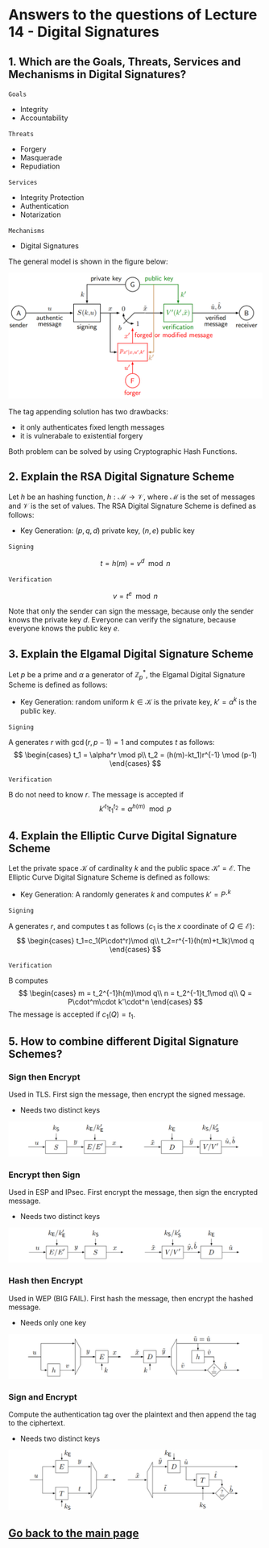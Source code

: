 # Answers to the questions of Lecture 14 - Digital Signatures

## 1. Which are the Goals, Threats, Services and Mechanisms in Digital Signatures?
`Goals`
- Integrity
- Accountability

`Threats`
- Forgery
- Masquerade
- Repudiation

`Services`
- Integrity Protection
- Authentication
- Notarization

`Mechanisms`
- Digital Signatures

The general model is shown in the figure below:

![General Model of Digital Signatures](../Figures/general_Model_Signing.png)

The tag appending solution has two drawbacks:
- it only authenticates fixed length messages
- it is vulnerabale to existential forgery

Both problem can be solved by using Cryptographic Hash Functions.

## 2. Explain the RSA Digital Signature Scheme
Let $h$ be an hashing function, $h:\mathcal{M}\rightarrow\mathcal{V}$, where $\mathcal{M}$ is the set of messages and $\mathcal{V}$ is the set of values. The RSA Digital Signature Scheme is defined as follows:

- Key Generation: $(p,q,d)$ private key, $(n,e)$ public key

`Signing`

$$ t = h(m) = v^d \mod n$$

`Verification`

$$ v = t^e \mod n$$

Note that only the sender can sign the message, because only the sender knows the private key $d$. Everyone can verify the signature, because everyone knows the public key $e$.

## 3. Explain the Elgamal Digital Signature Scheme
Let $p$ be a prime and $\alpha$ a generator of $\mathbb{Z}_p^*$, the Elgamal Digital Signature Scheme is defined as follows:

- Key Generation: random uniform $k\in\mathcal{K}$ is the private key, $k'=\alpha^k$ is the public key.

`Signing`

A generates $r$ with $\gcd(r,p-1)=1$ and computes $t$ as follows:
$$
  \begin{cases}
    t_1 = \alpha^r \mod p\\
    t_2 = (h(m)-kt_1)r^{-1} \mod (p-1)
  \end{cases}
$$

`Verification`

B do not need to know $r$. The message is accepted if 
$$
k'^{t_1}t_1^{t_2}=\alpha^{h(m)} \mod p
$$

## 4. Explain the Elliptic Curve Digital Signature Scheme
Let the private space $\mathcal{K}$ of cardinality $k$ and the public space $\mathcal{K'}=\mathcal{E}$. The Elliptic Curve Digital Signature Scheme is defined as follows:
- Key Generation: A randomly generates $k$ and computes $k'=P\cdot^k$

`Signing`

A generates $r$, and computes t as follows ($c_1$ is the $x$ coordinate of $Q\in\mathcal{E}$):
$$
  \begin{cases}
    t_1=c_1(P\cdot^r)\mod q\\
    t_2=r^{-1}(h(m)+t_1k)\mod q
  \end{cases}
$$

`Verification`

B computes 
$$
  \begin{cases}
    m = t_2^{-1}h(m)\mod q\\
    n = t_2^{-1}t_1\mod q\\
    Q = P\cdot^m\cdot k'\cdot^n
  \end{cases}
$$
The message is accepted if $c_1(Q)=t_1$.

## 5. How to combine different Digital Signature Schemes?

### Sign then Encrypt
Used in TLS. First sign the message, then encrypt the signed message.
- Needs two distinct keys

![Sign then Encrypt](../Figures/sign_then_encrypt.png)

### Encrypt then Sign
Used in ESP and IPsec. First encrypt the message, then sign the encrypted message.
- Needs two distinct keys

![Encrypt then Sign](../Figures/encrypt_then_sign.png)

### Hash then Encrypt
Used in WEP (BIG FAIL). First hash the message, then encrypt the hashed message.
- Needs only one key

![Hash then Encrypt](../Figures/hash_then_encrypt.png)

### Sign and Encrypt

Compute the authentication tag over the plaintext and then append the tag to the ciphertext.
- Needs two distinct keys

![Sign and Encrypt](../Figures/sign_and_encrypt.png)

## [Go back to the main page](../Possible_Questions.md)
